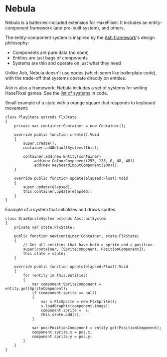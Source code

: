 # Nebula
Nebula is a batteries-included extension for HaxeFlixel. It includes an entity-component framework (and pre-built system), and others.

The entity-component system is inspired by the [Ash framework](http://ashframework.org/)'s design philosophy:
- Components are pure data (no code)
- Entities are just bags of components
- Systems are thin and operate on just what they need

Unlike Ash, Nebula doesn't use nodes (which seem like boilerplate code), with the trade-off that systems operate directly on entities.

Ash is also a framework; Nebula includes a set of systems for writing HaxeFlixel games. See the [list of systems](tree/gh-pages/source/source/nebula/ecs/system) in code.
  
Small example of a state with a orange square that responds to keyboard movement:

```
class PlayState extends FlxState
{
	private var container:Container = new Container();
    
	override public function create():Void
	{
		super.create();
        container.addDefaultSystems(this);
        
        container.add(new Entity(container)
            .add(new ColourComponent(255, 128, 0, 48, 48))
            .add(new KeyboardInputComponent(100)));
	}

	override public function update(elapsed:Float):Void
	{
		super.update(elapsed);
        this.container.update(elapsed);
	}
}
```

Example of a system that initializes and draws sprites:

```
class DrawSpriteSystem extends AbstractSystem
{
    private var state:FlxState;
    
    public function new(container:Container, state:FlxState)
    {
        // Get all entities that have both a sprite and a position
        super(container, [SpriteComponent, PositionComponent]);
        this.state = state;
    }
    
    override public function update(elapsed:Float):Void
    {
        for (entity in this.entities)
        {
            var component:SpriteComponent = entity.get(SpriteComponent);            
            if (component.sprite == null)
            {
                var s:FlxSprite = new FlxSprite();
                s.loadGraphic(component.image);
                component.sprite =  s;
                this.state.add(s);
            }
            
            var pos:PositionComponent = entity.get(PositionComponent);
            component.sprite.x = pos.x;
            component.sprite.y = pos.y;
        }
    }
}
```